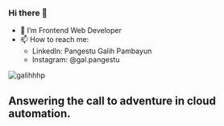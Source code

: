 ### Hi there 👋

- 🌱 I’m Frontend Web Developer
- 📫 How to reach me: 
  - LinkedIn: Pangestu Galih Pambayun
  - Instagram: @gal.pangestu

<p><img align="center" src="https://github-readme-stats.vercel.app/api/top-langs?username=galihhhp&show_icons=true&locale=en&layout=compact" alt="galihhhp" /></p>

## Answering the call to adventure in cloud automation.
